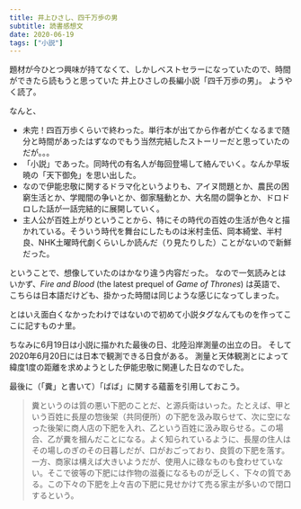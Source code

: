 ```yaml
---
title: 井上ひさし、四千万歩の男
subtitle: 読書感想文
date: 2020-06-19
tags: ["小説"]
---
```

題材が今ひとつ興味が持てなくて、しかしベストセラーになっていたので、時間ができたら読もうと思っていた
井上ひさしの長編小説「四千万歩の男」。
ようやく読了。

なんと、

* 未完！四百万歩くらいで終わった。単行本が出てから作者が亡くなるまで随分と時間があったはずなのでもう当然完結したストーリーだと思っていたのだが。。。
* 「小説」であった。同時代の有名人が毎回登場して絡んでいく。なんか早坂暁の「天下御免」を思い出した。
* なので伊能忠敬に関するドラマ化というよりも、アイヌ問題とか、農民の困窮生活とか、学閥間の争いとか、御家騒動とか、大名間の闘争とか、ドロドロした話が一話完結的に展開していく。
* 主人公が百姓上がりということから、特にその時代の百姓の生活が色々と描かれている。そういう時代を舞台にしたものは米村圭伍、岡本綺堂、半村良、NHK土曜時代劇くらいしか読んだ（り見たりした）ことがないので新鮮だった。

ということで、想像していたのはかなり違う内容だった。
なので一気読みとはいかず、*Fire and Blood* (the latest prequel of *Game of Thrones*) は英語で、こちらは日本語だけども、掛かった時間は同じような感じになってしまった。

とはいえ面白くなかったわけではないので初めて小説タグなんてものを作ってここに記すものナ里。

ちなみに6月19日は小説に描かれた最後の日、北陸沿岸測量の出立の日。
そして2020年6月20日には日本で観測できる日食がある。
測量と天体観測とによって緯度1度の距離を求めようとした伊能忠敬に関連した日なのでした。

最後に（「糞」と書いて）「ばば」に関する蘊蓄を引用しておこう。

> 糞というのは質の悪い下肥のことだ、と源兵衛はいった。たとえば、甲という百姓に長屋の惣後架（共同便所）の下肥を汲み取らせて、次に空になった後架に商人店の下肥を入れ、乙という百姓に汲み取らせる。この場合、乙が糞を摑んだことになる。よく知られているように、長屋の住人はその場しのぎのその日暮しだが、口がおごっており、良質の下肥を落す。一方、商家は構えば大きいようだが、使用人に碌なものも食わせていない。そこで彼等の下肥には作物の滋養になるものが乏しく、下々の質である。この下々の下肥を上々吉の下肥に見せかけて売る家主が多いので閉口するという。

